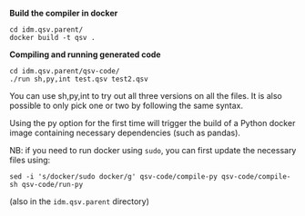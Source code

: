 **Build the compiler in docker**

```
cd idm.qsv.parent/
docker build -t qsv .
```


**Compiling and running generated code**

```
cd idm.qsv.parent/qsv-code/
./run sh,py,int test.qsv test2.qsv
```

You can use sh,py,int to try out all three versions on all the files. It is also possible to only pick one or two by following the same syntax.

Using the py option for the first time will trigger the build of a Python docker image containing necessary dependencies (such as pandas).


NB: if you need to run docker using `sudo`, you can first update the necessary files using:

```
sed -i 's/docker/sudo docker/g' qsv-code/compile-py qsv-code/compile-sh qsv-code/run-py
```
(also in the `idm.qsv.parent` directory)
